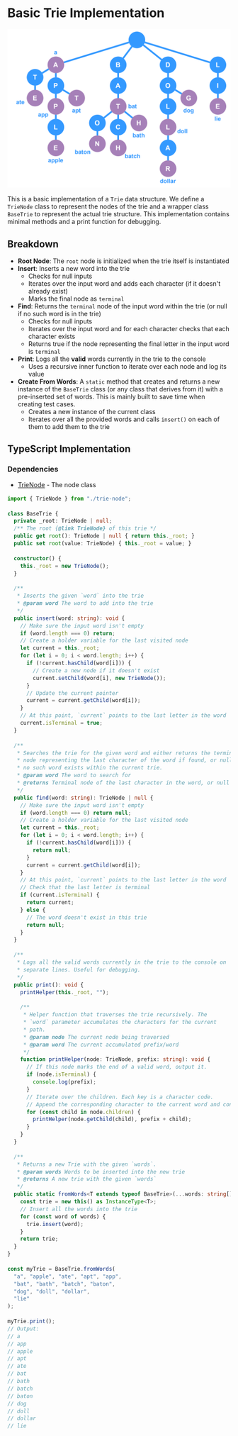 # Basic Trie Implementation

![trie-basic-example.svg](../_images/trie-basic-example.svg)

This is a basic implementation of a `Trie` data structure. We define a `TrieNode` class to represent the nodes of the trie and a wrapper class `BaseTrie` to represent the actual trie structure. This implementation contains minimal methods and a print function for debugging.

## Breakdown

- **Root Node**: The `root` node is initialized when the trie itself is instantiated
- **Insert**: Inserts a new word into the trie
  - Checks for null inputs
  - Iterates over the input word and adds each character (if it doesn't already exist)
  - Marks the final node as `terminal`
- **Find**: Returns the `terminal` node of the input word within the trie (or null if no such word is in the trie)
  - Checks for null inputs
  - Iterates over the input word and for each character checks that each character exists
  - Returns true if the node representing the final letter in the input word is `terminal`
- **Print**: Logs all the **valid** words currently in the trie to the console
  - Uses a recursive inner function to iterate over each node and log its value
- **Create From Words**: A `static` method that creates and returns a new instance of the `BaseTrie` class (or any class that derives from it) with a pre-inserted set of words. This is mainly built to save time when creating test cases.
  - Creates a new instance of the current class
  - Iterates over all the provided words and calls `insert()` on each of them to add them to the trie

## TypeScript Implementation

### Dependencies
* [TrieNode](Trie%20-%20Node.md) - The node class

```ts
import { TrieNode } from "./trie-node";

class BaseTrie {
  private _root: TrieNode | null;
  /** The root {@link TrieNode} of this trie */
  public get root(): TrieNode | null { return this._root; }
  public set root(value: TrieNode) { this._root = value; }
  
  constructor() {
    this._root = new TrieNode();
  }
  
  /**
   * Inserts the given `word` into the trie
   * @param word The word to add into the trie
   */
  public insert(word: string): void {
    // Make sure the input word isn't empty
    if (word.length === 0) return;
    // Create a holder variable for the last visited node
    let current = this._root;
    for (let i = 0; i < word.length; i++) {
      if (!current.hasChild(word[i])) {
        // Create a new node if it doesn't exist
        current.setChild(word[i], new TrieNode());
      }
      // Update the current pointer
      current = current.getChild(word[i]);
    }
    // At this point, `current` points to the last letter in the word
    current.isTerminal = true;
  }
  
  /**
   * Searches the trie for the given word and either returns the terminal
   * node representing the last character of the word if found, or null if
   * no such word exists within the current trie.
   * @param word The word to search for
   * @returns Terminal node of the last character in the word, or null
   */
  public find(word: string): TrieNode | null {
    // Make sure the input word isn't empty
    if (word.length === 0) return null;
    // Create a holder variable for the last visited node
    let current = this._root;
    for (let i = 0; i < word.length; i++) {
      if (!current.hasChild(word[i])) {
        return null;
      }
      current = current.getChild(word[i]);
    }
    // At this point, `current` points to the last letter in the word
    // Check that the last letter is terminal
    if (current.isTerminal) {
      return current;
    } else {
      // The word doesn't exist in this trie
      return null;
    }
  }
  
  /**
   * Logs all the valid words currently in the trie to the console on
   * separate lines. Useful for debugging.
   */
  public print(): void {
    printHelper(this._root, "");
    
    /**
     * Helper function that traverses the trie recursively. The
     * `word` parameter accumulates the characters for the current
     * path.
     * @param node The current node being traversed
     * @param word The current accumulated prefix/word
     */
    function printHelper(node: TrieNode, prefix: string): void {
      // If this node marks the end of a valid word, output it.
      if (node.isTerminal) {
        console.log(prefix);
      }
      // Iterate over the children. Each key is a character code.
      // Append the corresponding character to the current word and continue.
      for (const child in node.children) {
        printHelper(node.getChild(child), prefix + child);
      }
    }
  }
  
  /**
   * Returns a new Trie with the given `words`.
   * @param words Words to be inserted into the new trie
   * @returns A new trie with the given `words`
   */
  public static fromWords<T extends typeof BaseTrie>(...words: string[]): InstanceType<T> {
    const trie = new this() as InstanceType<T>;
    // Insert all the words into the trie
    for (const word of words) {
      trie.insert(word);
    }
    return trie;
  }
}

const myTrie = BaseTrie.fromWords(
  "a", "apple", "ate", "apt", "app",
  "bat", "bath", "batch", "baton",
  "dog", "doll", "dollar",
  "lie"
);

myTrie.print();
// Output:
// a
// app
// apple
// apt
// ate
// bat
// bath
// batch
// baton
// dog
// doll
// dollar
// lie
```